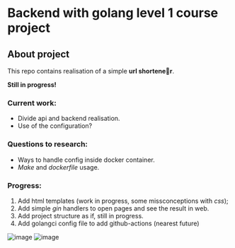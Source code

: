 # Backend with golang level 1 course project

## About project
This repo contains realisation of a simple **url shortener**.

**Still in progress!**

### Current work:
* Divide api and backend realisation.
* Use of the configuration?

### Questions to research:
* Ways to handle config inside docker container.
* *Make* and *dockerfile* usage.

### Progress:
1. Add html templates (work in progress, some missconceptions with *css*);
2. Add simple *gin* handlers to open pages and see the result in web.
3. Add project structure as if, still in progress.
4. Add golangci config file to add github-actions (nearest future)

![image](https://user-images.githubusercontent.com/46078689/119229442-cd247c00-bb20-11eb-9f78-1948e22a3b02.png)
![image](https://user-images.githubusercontent.com/46078689/119229461-db729800-bb20-11eb-9914-b00185ac5b12.png)
